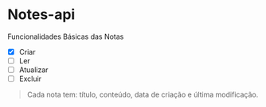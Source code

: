 # Notes-api

Funcionalidades Básicas das Notas
- [x] Criar
- [ ] Ler
- [ ] Atualizar
- [ ] Excluir
> Cada nota tem: título, conteúdo, data de criação e última modificação.

